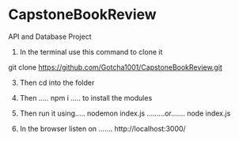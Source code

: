 # CapstoneBookReview
API and Database Project

1.	In the terminal use this command to clone it
   
git clone https://github.com/Gotcha1001/CapstoneBookReview.git

3.	Then cd into the folder
   
5.	Then ..... npm i ..... to install the modules
   
7.	Then run it using..... nodemon index.js .........or....... node index.js
   
9.	In the browser listen on ....... http://localhost:3000/
